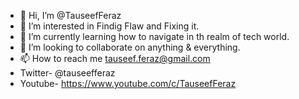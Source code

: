 - 👋 Hi, I’m @TauseefFeraz
- 👀 I’m interested in Findig Flaw and Fixing it.
- 🌱 I’m currently learning how to navigate in th realm of tech world.
- 💞️ I’m looking to collaborate on anything & everything.
- 📫 How to reach me tauseef.feraz@gmail.com
- Twitter- @tauseefferaz
- Youtube- https://www.youtube.com/c/TauseefFeraz
